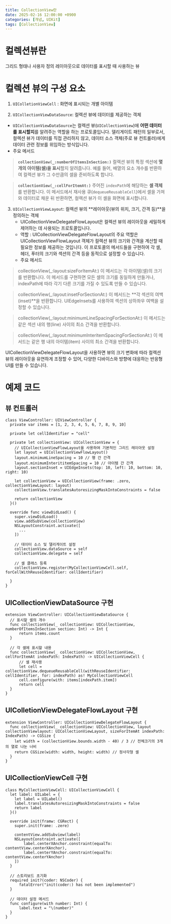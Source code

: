 ```yaml
---
title: CollectionView란
date: 2025-02-16 12:00:00 +0900
categories: [개념, UIKit]
tags: [CollectionView]
---
```



# 컬렉션뷰란
그리드 형태나 사용자 정의 레이아웃으로 데이터를 표시할 때 사용하는 뷰

# 컬렉션 뷰의 구성 요소
1. `UIColletionViewCell` : 화면에 표시되는 개별 아이템


2. `UICollectionViewDataSource`: 컬렉션 뷰에 데이터를 제공하는 객체
- `UICollectionViewDataSource`는 컬렉션 뷰(`UICollectionView`)에 **어떤 데이터를 표시할지**를 알려주는 역할을 하는 프로토콜입니다. 델리게이트 패턴의 일부로서, 컬렉션 뷰가 데이터를 직접 관리하지 않고, 데이터 소스 객체(주로 뷰 컨트롤러)에게 데이터 관련 정보를 위임하는 방식입니다.
- 주요 메서드
> **`collectionView(_:numberOfItemsInSection:)`**
> 컬렉션 뷰의 특정 섹션에 **몇 개의 아이템(셀)을 표시**할지 알려줍니다. 예를 들어, 배열의 요소 개수를 반환하여 컬렉션 뷰가 그 수만큼의 셀을 준비하도록 합니다.

> **`collectionView(_:cellForItemAt:)`**
> 주어진 `indexPath`에 해당하는 **셀 객체**를 반환합니다. 이 메서드에서 재사용 큐(`dequeueReusableCell`)에서 셀을 가져와 데이터로 채운 뒤 반환하면, 컬렉션 뷰가 이 셀을 화면에 표시합니다. 

  
3. `UICollectionViewLayout`: 컬렉션 뷰의 **레이아웃(뷰의 위치, 크기, 간격 등)**을 정의하는 객체
   - UICollectionViewDelegateFlowLayout은 컬렉션 뷰의 레이아웃을 세밀하게 제어하는 데 사용되는 프로토콜입니다.
   - 역할 : UICollectionViewDelegateFlowLayout의 주요 역할은 UICollectionViewFlowLayout 객체가 컬렉션 뷰의 크기와 간격을 계산할 때 필요한 정보를 제공하는 것입니다. 이 프로토콜의 메서드들을 구현하여 각 셀, 헤더, 푸터의 크기와 섹션의 간격 등을 동적으로 설정할 수 있습니다.
   - 주요 메서드
> collectionView(_:layout:sizeForItemAt:)
> 이 메서드는 각 아이템(셀)의 크기를 반환합니다. 이 메서드를 구현하면 모든 셀의 크기를 동일하게 만들거나, indexPath에 따라 각기 다른 크기를 가질 수 있도록 만들 수 있습니다.

> collectionView(_:layout:insetForSectionAt:)
> 이 메서드는 **각 섹션의 여백(inset)**을 반환합니다. UIEdgeInsets를 사용하여 섹션의 상하좌우 여백을 설정할 수 있습니다.

> collectionView(_:layout:minimumLineSpacingForSectionAt:)
> 이 메서드는 같은 섹션 내의 행(line) 사이의 최소 간격을 반환합니다.

> collectionView(_:layout:minimumInteritemSpacingForSectionAt:)
> 이 메서드는 같은 행 내의 아이템(item) 사이의 최소 간격을 반환합니다.

UICollectionViewDelegateFlowLayout을 사용하면 뷰의 크기 변화에 따라 컬렉션 뷰의 레이아웃을 유연하게 조정할 수 있어, 다양한 디바이스와 방향에 대응하는 반응형 UI를 만들 수 있습니다.


# 예제 코드

## 뷰 컨트롤러
```
class ViewController: UIViewController {
  private var items = [1, 2, 3, 4, 5, 6, 7, 8, 9, 10]

  private let cellIdentifier = "cell"

  private let collectionView: UICollectionView = {
    // UICollectionViewFlowLayout을 사용하여 기본적인 그리드 레이아웃 설정
    let layout = UICollectionViewFlowLayout()
    layout.minimumLineSpacing = 10 // 행 간 간격
    layout.minimumInterititemSpacing = 10 // 아이템 간 간격
    layout.sectionInset = UIEdgeInsets(top: 10, left: 10, bottom: 10, right: 10)

    let collectionView = UICollectionView(frame: .zero, collectionViewLayout: layout)
    collectionView.translatesAutoresizingMaskIntoConstraints = false
    
    return collectionView
  }()

  override func viewDidLoad() {
    super.viewDidLoad()
    view.addSubView(collectionView)
    NSLayoutConstraint.activate([
      ...
    ])

    // 데이터 소스 및 델리게이트 설정
    collectionView.dataSource = self
    collectionView.delegate = self

    // 셀 클래스 등록
    collectionView.register(MyCollectionViewCell.self, forCellWithReuseIdentifier: cellIdentifier)
    
  }
}
```

## UICollectionViewDataSource 구현
```
extension ViewController: UICollectionViewDataSource {
  // 표시할 셀의 개수
  func collectionView(_ collectionView: UICollectionView, numberOfItemsInSection section: Int) -> Int {
      return items.count
  }

  // 각 셀에 표시할 내용
  func collectionView(_ collectionView: UICollectionView, cellForItemAt indexPath: IndexPath) -> UICollectionViewCell {
      // 셀 재사용
      let cell = collectionView.dequeueReusableCell(withReuseIdentifier: cellIdentifier, for: indexPath) as! MyCollectionViewCell
      cell.configure(with: items[indexPath.item])
      return cell
  }
}
```

## UIColletionViewDelegateFlowLayout 구현
```
extension ViewController: UICollectionViewDelegateFlowLayout {
  func collectionView(_ collectionView: UICollectionView, layout collectionViewlayout: UICollectionViewLayout, sizeForItemAt indexPath: IndexPath) -> CGSize {
    let width = (collectionView.bounds.width - 40) / 3 // 전체크기의 3개의 열로 나눈 너비
    return CGSize(width: width, height: width) // 정사각형 셀
  }
}
```


## UICollectionViewCell 구현
```
class MyCollectionViewCell: UICollectionViewCell {
  let label: UILabel = {
    let label = UILabel()
    label.translatesAutoresizingMaskIntoConstraints = false
    return label
  }()

  override init(framw: CGRect) {
    super.init(frame: .zere)

    contentView.addSubview(label)
    NSLayoutConstraint.activate([
        label.centerXAnchor.constraint(equalTo: contentView.centerXAnchor),
        label.centerYAnchor.constraint(equalTo: contentView.centerYAnchor)
    ])
  }

  // 스토리보드 초기화
  required init?(coder: NSCoder) {
      fatalError("init(coder:) has not been implemented")
  }
  
  // 데이터 설정 메서드
  func configure(with number: Int) {
      label.text = "\(number)"
  }
}
```






